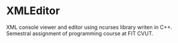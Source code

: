 # XMLEditor
XML console viewer and editor using ncurses library writen in C++. Semestral assignment of programming course at FIT CVUT.
